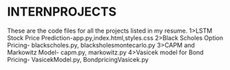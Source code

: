 # INTERNPROJECTS
These are the code files for all the projects listed in my resume. 
1>LSTM Stock Price Prediction-app.py,index.html,styles.css
2>Black Scholes Option Pricing- blackscholes.py, blacksholesmontecarlo.py
3>CAPM and Markowitz Model- capm.py, markowitz.py
4>Vasicek model for Bond Pricing- VasicekModel.py, BondpricingVasicek.py
